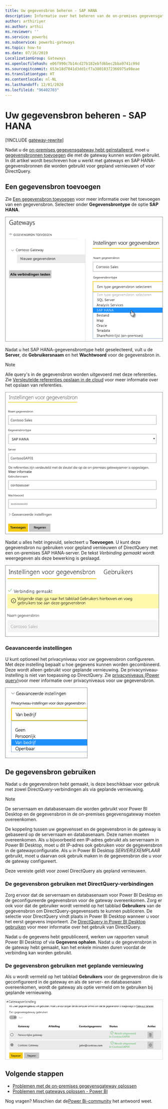 ```yaml
---
title: Uw gegevensbron beheren - SAP HANA
description: Informatie over het beheren van de on-premises gegevensgateway en de gegevensbronnen die deel uitmaken van deze gateway. Dit artikel is specifiek voor SAP HANA.
author: arthiriyer
ms.author: arthii
ms.reviewer: ''
ms.service: powerbi
ms.subservice: powerbi-gateways
ms.topic: how-to
ms.date: 07/16/2019
LocalizationGroup: Gateways
ms.openlocfilehash: e06f990c7b14cd27b182ebfd6bec2bba9741c99d
ms.sourcegitcommit: 653e18d7041d3dd1cf7a38010372366975a98eae
ms.translationtype: HT
ms.contentlocale: nl-NL
ms.lasthandoff: 12/01/2020
ms.locfileid: "96402703"
---
```

# <a name="manage-your-data-source---sap-hana"></a>Uw gegevensbron beheren - SAP HANA

[!INCLUDE [gateway-rewrite](../includes/gateway-rewrite.md)]

Nadat u de [on-premises gegevensgateway hebt geïnstalleerd](/data-integration/gateway/service-gateway-install), moet u [gegevensbronnen toevoegen](service-gateway-data-sources.md#add-a-data-source) die met de gateway kunnen worden gebruikt. In dit artikel wordt beschreven hoe u werkt met gateways en SAP HANA-gegevensbronnen die worden gebruikt voor gepland vernieuwen of voor DirectQuery.

## <a name="add-a-data-source"></a>Een gegevensbron toevoegen

Zie [Een gegevensbron toevoegen](service-gateway-data-sources.md#add-a-data-source) voor meer informatie over het toevoegen van een gegevensbron. Selecteer onder **Gegevensbrontype** de optie **SAP HANA**.

![De SAP HANA-gegevensbron toevoegen](media/service-gateway-enterprise-manage-sap/datasourcesettings2-sap.png)

Nadat u het SAP HANA-gegevensbrontype hebt geselecteerd, vult u de **Server**, de **Gebruikersnaam** en het **Wachtwoord** voor de gegevensbron in.

> [!NOTE]
> Alle query's in de gegevensbron worden uitgevoerd met deze referenties. Zie [Versleutelde referenties opslaan in de cloud](service-gateway-data-sources.md#store-encrypted-credentials-in-the-cloud) voor meer informatie over het opslaan van referenties.

![De gegevensbroninstellingen invullen](media/service-gateway-enterprise-manage-sap/datasourcesettings3-sap.png)

Nadat u alles hebt ingevuld, selecteert u **Toevoegen**. U kunt deze gegevensbron nu gebruiken voor gepland vernieuwen of DirectQuery met een on-premises SAP HANA-server. De tekst *Verbinding gemaakt* wordt weergegeven als deze bewerking is geslaagd.

![De verbindingsstatus weergeven](media/service-gateway-enterprise-manage-sap/datasourcesettings4.png)

### <a name="advanced-settings"></a>Geavanceerde instellingen

U kunt optioneel het privacyniveau voor uw gegevensbron configureren. Met deze instelling bepaalt u hoe gegevens kunnen worden gecombineerd. Deze wordt alleen gebruikt voor geplande vernieuwing. De privacyniveau-instelling is niet van toepassing op DirectQuery. Zie [privacyniveaus (Power query)](https://support.office.com/article/Privacy-levels-Power-Query-CC3EDE4D-359E-4B28-BC72-9BEE7900B540)voor meer informatie over privacyniveaus voor uw gegevensbron.

![Het privacyniveau instellen](media/service-gateway-enterprise-manage-sap/datasourcesettings9.png)

## <a name="use-the-data-source"></a>De gegevensbron gebruiken

Nadat u de gegevensbron hebt gemaakt, is deze beschikbaar voor gebruik met zowel DirectQuery-verbindingen als via geplande vernieuwing.

> [!NOTE]
> De servernaam en databasenaam die worden gebruikt voor Power BI Desktop en de gegevensbron in de on-premises gegevensgateway moeten overeenkomen.

De koppeling tussen uw gegevensset en de gegevensbron in de gateway is gebaseerd op de servernaam en databasenaam. Deze namen moeten overeenkomen. Als u bijvoorbeeld een IP-adres gebruikt als servernaam in Power BI Desktop, moet u dit IP-adres ook gebruiken voor de gegevensbron in de gatewayconfiguratie. Als u in Power BI Desktop *SERVER\EXEMPLAAR* gebruikt, moet u daarvan ook gebruik maken in de gegevensbron die u voor de gateway configureert.

Deze vereiste geldt voor zowel DirectQuery als gepland vernieuwen.

### <a name="use-the-data-source-with-directquery-connections"></a>De gegevensbron gebruiken met DirectQuery-verbindingen

Zorg ervoor dat de servernaam en databasenaam voor Power BI Desktop en de geconfigureerde gegevensbron voor de gateway overeenkomen. Zorg er ook voor dat de gebruiker wordt vermeld op het tabblad **Gebruikers** van de gegevensbron om DirectQuery-gegevenssets te kunnen publiceren. De selectie voor DirectQuery vindt plaats in Power BI Desktop wanneer u voor het eerst gegevens importeert. Zie [DirectQuery in Power BI Desktop gebruiken](desktop-use-directquery.md) voor meer informatie over het gebruik van DirectQuery.

Nadat u de gegevens hebt gepubliceerd, werken uw rapporten vanuit Power BI Desktop of via **Gegevens ophalen**. Nadat u de gegevensbron in de gateway hebt gemaakt, kan het enkele minuten duren voordat de verbinding kan worden gebruikt.

### <a name="use-the-data-source-with-scheduled-refresh"></a>De gegevensbron gebruiken met geplande vernieuwing

Als u wordt vermeld op het tabblad **Gebruikers** voor de gegevensbron die is geconfigureerd in de gateway en als de server- en databasenaam overeenkomen, wordt de gateway als optie vermeld om te gebruiken bij geplande vernieuwing.

![De gebruikers weergeven](media/service-gateway-enterprise-manage-sap/powerbi-gateway-enterprise-schedule-refresh.png)

## <a name="next-steps"></a>Volgende stappen

* [Problemen met de on-premises gegevensgateway oplossen](/data-integration/gateway/service-gateway-tshoot)
* [Problemen met gateways oplossen - Power BI](service-gateway-onprem-tshoot.md) 

Nog vragen? Misschien dat de[Power Bi-community](https://community.powerbi.com/) het antwoord weet.
